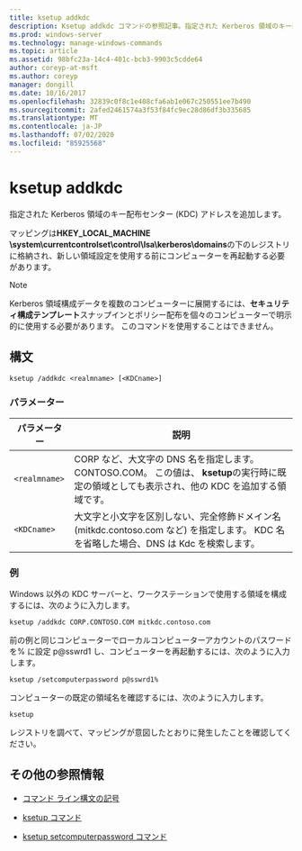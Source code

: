 ```yaml
---
title: ksetup addkdc
description: Ksetup addkdc コマンドの参照記事。指定された Kerberos 領域のキー配布センター (KDC) アドレスを広告します。
ms.prod: windows-server
ms.technology: manage-windows-commands
ms.topic: article
ms.assetid: 98bfc23a-14c4-401c-bcb3-9903c5cdde64
author: coreyp-at-msft
ms.author: coreyp
manager: dongill
ms.date: 10/16/2017
ms.openlocfilehash: 32839c0f8c1e408cfa6ab1e067c250551ee7b490
ms.sourcegitcommit: 2afed2461574a3f53f84fc9ec28d86df3b335685
ms.translationtype: MT
ms.contentlocale: ja-JP
ms.lasthandoff: 07/02/2020
ms.locfileid: "85925568"
---
```

# <a name="ksetup-addkdc"></a>ksetup addkdc

指定された Kerberos 領域のキー配布センター (KDC) アドレスを追加します。

マッピングは**HKEY_LOCAL_MACHINE \system\currentcontrolset\control\lsa\kerberos\domains**の下のレジストリに格納され、新しい領域設定を使用する前にコンピューターを再起動する必要があります。

> [!NOTE]
> Kerberos 領域構成データを複数のコンピューターに展開するには、**セキュリティ構成テンプレート**スナップインとポリシー配布を個々のコンピューターで明示的に使用する必要があります。 このコマンドを使用することはできません。

## <a name="syntax"></a>構文

```
ksetup /addkdc <realmname> [<KDCname>]
```

### <a name="parameters"></a>パラメーター

| パラメーター | 説明 |
| --------- | ----------- |
| `<realmname>` | CORP など、大文字の DNS 名を指定します。CONTOSO.COM。 この値は、 **ksetup**の実行時に既定の領域としても表示され、他の KDC を追加する領域です。 |
| `<KDCname>` | 大文字と小文字を区別しない、完全修飾ドメイン名 (mitkdc.contoso.com など) を指定します。 KDC 名を省略した場合、DNS は Kdc を検索します。 |

### <a name="examples"></a>例

Windows 以外の KDC サーバーと、ワークステーションで使用する領域を構成するには、次のように入力します。

```
ksetup /addkdc CORP.CONTOSO.COM mitkdc.contoso.com
```

前の例と同じコンピューターでローカルコンピューターアカウントのパスワードを% に設定 p@sswrd1 し、コンピューターを再起動するには、次のように入力します。

```
ksetup /setcomputerpassword p@sswrd1%
```

コンピューターの既定の領域名を確認するには、次のように入力します。

```
ksetup
```
レジストリを調べて、マッピングが意図したとおりに発生したことを確認してください。

## <a name="additional-references"></a>その他の参照情報

- [コマンド ライン構文の記号](command-line-syntax-key.md)

- [ksetup コマンド](ksetup.md)

- [ksetup setcomputerpassword コマンド](ksetup-setcomputerpassword.md)
